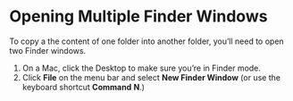# Opening Multiple Finder Windows

To copy a the content of one folder into another folder, you’ll need to open two Finder windows.

1. On a Mac, click the Desktop to make sure you’re in Finder mode. 
2. Click **File** on the menu bar and select **New Finder Window** \(or use the keyboard shortcut **Command** **N**.\)

